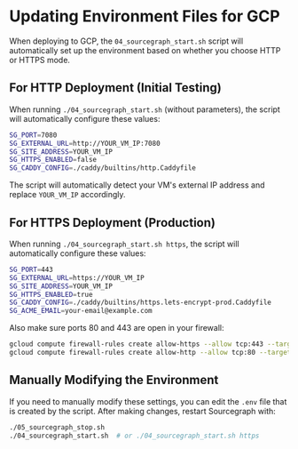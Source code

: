 # Updating Environment Files for GCP

When deploying to GCP, the `04_sourcegraph_start.sh` script will automatically set up the environment based on whether you choose HTTP or HTTPS mode.

## For HTTP Deployment (Initial Testing)

When running `./04_sourcegraph_start.sh` (without parameters), the script will automatically configure these values:

```bash
SG_PORT=7080
SG_EXTERNAL_URL=http://YOUR_VM_IP:7080
SG_SITE_ADDRESS=YOUR_VM_IP
SG_HTTPS_ENABLED=false
SG_CADDY_CONFIG=./caddy/builtins/http.Caddyfile
```

The script will automatically detect your VM's external IP address and replace `YOUR_VM_IP` accordingly.

## For HTTPS Deployment (Production)

When running `./04_sourcegraph_start.sh https`, the script will automatically configure these values:

```bash
SG_PORT=443
SG_EXTERNAL_URL=https://YOUR_VM_IP
SG_SITE_ADDRESS=YOUR_VM_IP
SG_HTTPS_ENABLED=true
SG_CADDY_CONFIG=./caddy/builtins/https.lets-encrypt-prod.Caddyfile
SG_ACME_EMAIL=your-email@example.com
```

Also make sure ports 80 and 443 are open in your firewall:
```bash
gcloud compute firewall-rules create allow-https --allow tcp:443 --target-tags=sourcegraph
gcloud compute firewall-rules create allow-http --allow tcp:80 --target-tags=sourcegraph
```

## Manually Modifying the Environment

If you need to manually modify these settings, you can edit the `.env` file that is created by the script. After making changes, restart Sourcegraph with:

```bash
./05_sourcegraph_stop.sh
./04_sourcegraph_start.sh  # or ./04_sourcegraph_start.sh https
```

